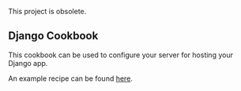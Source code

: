 This project is obsolete.

Django Cookbook
---------------

This cookbook can be used to configure your server for hosting your Django app.


An example recipe can be found [here](https://github.com/mattjmorrison/django-cookbook/blob/master/test/cookbooks/django_test/recipes/default.rb).
